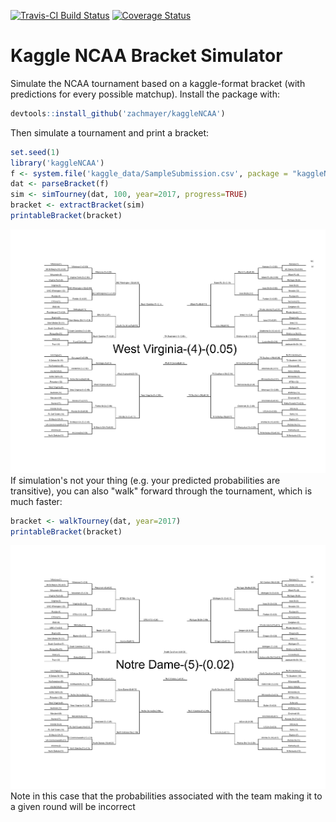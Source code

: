 <!-- README.md is generated from README.Rmd. Please edit that file -->
[![Travis-CI Build Status](https://travis-ci.org/zachmayer/kaggleNCAA.png?branch=master)](https://travis-ci.org/zachmayer/kaggleNCAA) [![Coverage Status](https://coveralls.io/repos/zachmayer/kaggleNCAA/badge.svg?branch=master)](https://coveralls.io/r/zachmayer/kaggleNCAA?branch=master)

Kaggle NCAA Bracket Simulator
=============================

Simulate the NCAA tournament based on a kaggle-format bracket (with predictions for every possible matchup). Install the package with:

``` r
devtools::install_github('zachmayer/kaggleNCAA')
```

Then simulate a tournament and print a bracket:

``` r
set.seed(1)
library('kaggleNCAA')
f <- system.file('kaggle_data/SampleSubmission.csv', package = "kaggleNCAA")
dat <- parseBracket(f)
sim <- simTourney(dat, 100, year=2017, progress=TRUE)
bracket <- extractBracket(sim)
printableBracket(bracket)
```

![](README-sim_bracket-1.png) If simulation's not your thing (e.g. your predicted probabilities are transitive), you can also "walk" forward through the tournament, which is much faster:

``` r
bracket <- walkTourney(dat, year=2017)
printableBracket(bracket)
```

![](README-walk_bracket-1.png) Note in this case that the probabilities associated with the team making it to a given round will be incorrect
